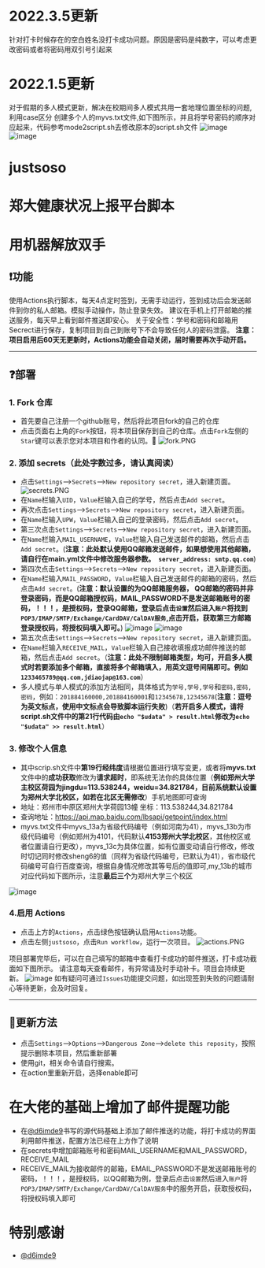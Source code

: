 # 2022.3.5更新
针对打卡时候存在的空白姓名没打卡成功问题。原因是密码是纯数字，可以考虑更改密码或者将密码用双引号引起来
# 2022.1.5更新
对于假期的多人模式更新，解决在校期间多人模式共用一套地理位置坐标的问题,利用case区分
创建多个人的myvs.txt文件,如下图所示，并且将学号密码的顺序对应起来，代码参考mode2script.sh去修改原本的script.sh文件
 ![image](https://github.com/mauhin/justsoso/raw/main/images/微信图片_20220105202813.png)
 ![image](https://github.com/mauhin/justsoso/raw/main/images/微信图片_20220105203102.png)
# justsoso
# 郑大健康状况上报平台脚本
# 用机器解放双手

## ❗功能
使用Actions执行脚本，每天4点定时签到，无需手动运行，签到成功后会发送邮件到你的私人邮箱。模拟手动操作，防止登录失效。
建议在手机上打开邮箱的推送服务，每天早上看到邮件推送即安心。
关于安全性：学号和密码和邮箱用Secrect进行保存，复制项目到自己到账号下不会导致任何人的密码泄露。
**注意：项目启用后60天无更新时，Actions功能会自动关闭，届时需要再次手动开启。**

---
## ❓部署
### 1. Fork 仓库
   * 首先要自己注册一个github账号，然后将此项目fork的自己的仓库
   * 点击页面右上角的`Fork`按钮，将本项目保存到自己的仓库。点击`Fork`左侧的`Star`键可以表示您对本项目和作者的认同。🤩
   ![fork.PNG](https://i.loli.net/2020/11/24/2hTtGldiZF9B7DX.png)
### 2. 添加 secrets（此处字数过多，请认真阅读）
   * 点击`Settings`-->`Secrets`-->`New repository secret`，进入新建页面。
   ![secrets.PNG](https://i.loli.net/2020/11/24/mIWLRTzUJxuiMHa.png)
   * 在`Name`栏输入`UID`，`Value`栏输入自己的学号，然后点击`Add secret`。
   * 再次点击`Settings`-->`Secrets`-->`New repository secret`，进入新建页面。
   * 在`Name`栏输入`UPW`，`Value`栏输入自己的登录密码，然后点击`Add secret`。
   * 第三次点击`Settings`-->`Secrets`-->`New repository secret`，进入新建页面。
   * 在`Name`栏输入`MAIL_USERNAME`，`Value`栏输入自己发送邮件的邮箱，然后点击`Add secret`。(**注意：此处默认使用QQ邮箱发送邮件，如果想使用其他邮箱，请自行在main.yml文件中修改服务器参数。` server_address: smtp.qq.com`**)
   * 第四次点击`Settings`-->`Secrets`-->`New repository secret`，进入新建页面。
   * 在`Name`栏输入`MAIL_PASSWORD`，`Value`栏输入自己发送邮件的邮箱的密码，然后点击`Add secret`。(**注意：默认设置的为QQ邮箱服务器， QQ邮箱的密码并非登录密码，而是QQ邮箱授权码，MAIL_PASSWORD不是发送邮箱账号的密码，！！！，是授权码，登录QQ邮箱，登录后点击`设置`然后进入`账户`将找到`POP3/IMAP/SMTP/Exchange/CardDAV/CalDAV服务`,点击开启，获取第三方邮箱登录授权码，将授权码填入即可。**)
   ![image](https://github.com/mauhin/justsoso/raw/main/images/QQMail2.png)
   ![image](https://github.com/mauhin/justsoso/raw/main/images/QQMail3.png)
   * 第五次点击`Settings`-->`Secrets`-->`New repository secret`，进入新建页面。
   * 在`Name`栏输入`RECEIVE_MAIL`，`Value`栏输入自己接收填报成功邮件推送的邮箱，然后点击`Add secret`。（**注意：此处不限制邮箱类型，均可，开启多人模式时若要添加多个邮箱，直接将多个邮箱填入，用英文逗号间隔即可。例如`1233465789@qq.com,jdiaojap@163.com`**）
   * 多人模式与单人模式的添加方法相同，具体格式为`学号,学号,学号`和`密码,密码,密码`，例如：`201884160000,201884160001`和`12345678,12345678`(**注意：逗号为英文标点，使用中文标点会导致脚本运行失败**)（**若开启多人模式，请将script.sh文件中的第21行代码由`echo "$udata" > result.html`修改为`echo "$udata" >> result.html`**）
### 3. 修改个人信息
   * 其中scrip.sh文件中**第19行经纬度**请根据位置进行填写变更，或者将**myvs.txt**文件中的**成功获取**修改为**请求超时**，即系统无法你的具体位置（**例如郑州大学主校区荷园为jingdu=113.538244，weidu=34.821784，目前系统默认设置为郑州大学北校区，如若在北区无需修改**）手机地图即可查询
   * 地址：郑州市中原区郑州大学荷园13幢  坐标：113.538244,34.821784   
   * 查询地址：https://api.map.baidu.com/lbsapi/getpoint/index.html
   * myvs.txt文件中myvs_13a为省级代码编号（例如河南为41），myvs_13b为市级代码编号（例如郑州为4101，代码默认**4153郑州大学北校区**，其他校区或者位置请自行更改），myvs_13c为具体位置，如有位置变动请自行修改，修改时切记同时修改sheng6的值（同样为省级代码编号，已默认为41），省市级代码编号可自行百度查询，根据自身情况修改其等号后的值即可,my_13b的城市对应代码如下图所示，注意**最后三个**为郑州大学三个校区

![image](https://github.com/mauhin/justsoso/raw/main/images/myvs_13.png)
   

### 4.启用 Actions
   * 点击上方的`Actions`，点击绿色按钮确认启用`Actions`功能。
   * 点击左侧`justsoso`，点击`Run workflow`，运行一次项目。
   ![actions.PNG](https://i.loli.net/2020/11/24/HrQoCwFkgcAYjps.png)

项目部署完毕后，可以在自己填写的邮箱中查看打卡成功的邮件推送，打卡成功截面如下图所示。
请注意每天查看邮件，有异常请及时手动补卡。项目会持续更新。
![image](https://github.com/mauhin/justsoso/raw/main/images/successpage.jpg)
如有疑问可通过`Issues`功能提交问题，如出现签到失败的问题请耐心等待更新，会及时回复。


---
## 📢更新方法
   * 点击`Settings`-->`Options`-->`Dangerous Zone`-->`delete this reposity`，按照提示删除本项目，然后重新部署
   * 使用git，相关命令请自行搜索。
   * 在action里重新开启，选择enable即可
# 在大佬的基础上增加了邮件提醒功能
   * 在[@d6imde9](https://github.com/d6imde9)书写的源代码基础上添加了邮件推送的功能，将打卡成功的界面利用邮件推送，配置方法已经在上方作了说明
   * 在secrets中增加邮箱账号和密码MAIL_USERNAME和MAIL_PASSWORD，RECEIVE_MAIL
   * RECEIVE_MAIL为接收邮件的邮箱，EMAIL_PASSWORD不是发送邮箱账号的密码，！！！，是授权码，以QQ邮箱为例，登录后点击`设置`然后进入`账户`将`POP3/IMAP/SMTP/Exchange/CardDAV/CalDAV服务`中的服务开启，获取授权码，将授权码填入即可
# 特别感谢

 * [@d6imde9](https://github.com/d6imde9)
